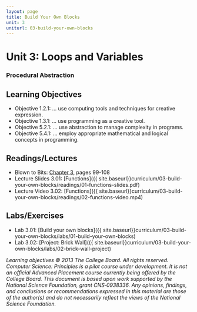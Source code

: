 ```yaml
---
layout: page
title: Build Your Own Blocks
unit: 3
uniturl: 03-build-your-own-blocks
---
```



Unit 3: Loops and Variables
======================================
### Procedural Abstraction


Learning Objectives
-------------------
 * Objective 1.2.1: … use computing tools and techniques for creative expression.
 * Objective 1.3.1: … use programming as a creative tool.
 * Objective 5.2.1: … use abstraction to manage complexity in programs.
 * Objective 5.4.1: … employ appropriate mathematical and logical concepts in programming.


Readings/Lectures
-----------------
 * Blown to Bits: [Chapter 3](http://www.bitsbook.com/wp-content/uploads/2008/12/chapter3.pdf), pages 99-108
 * Lecture Slides 3.01: [Functions]({{ site.baseurl}}curriculum/03-build-your-own-blocks/readings/01-functions-slides.pdf)
 * Lecture Video 3.02: [Functions]({{ site.baseurl}}curriculum/03-build-your-own-blocks/readings/02-functions-video.mp4)
 

Labs/Exercises
--------------
 * Lab 3.01: [Build your own blocks]({{ site.baseurl}}curriculum/03-build-your-own-blocks/labs/01-build-your-own-blocks)
 * Lab 3.02: [Project: Brick Wall]({{ site.baseurl}}curriculum/03-build-your-own-blocks/labs/02-brick-wall-project)

*Learning objectives © 2013 The College Board. All rights reserved. Computer Science: Principles is a pilot course under development. It is not an official Advanced Placement course currently being offered by the College Board. This document is based upon work supported by the National Science Foundation, grant CNS‐0938336. Any opinions, findings, and conclusions or recommendations expressed in this material are those of the author(s) and do not necessarily reflect the views of the National Science Foundation.*
